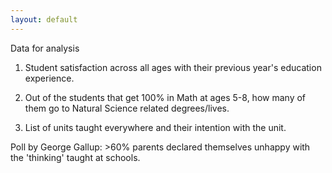 ```yaml
---
layout: default
---
```


Data for analysis 

1. Student satisfaction across all ages with their previous year's education experience.

2. Out of the students that get 100% in Math at ages 5-8, how many of them go to Natural Science related degrees/lives.

3. List of units taught everywhere and their intention with the unit.

Poll by George Gallup: >60% parents declared themselves unhappy with the 'thinking' taught at schools.
